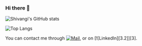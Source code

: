 ### Hi there 👋

<!--
**shivangi-04/shivangi-04** is a ✨ _special_ ✨ repository because its `README.md` (this file) appears on your GitHub profile.

Here are some ideas to get you started:

- 🔭 I’m currently working on ...
- 🌱 I’m currently learning ...
- 👯 I’m looking to collaborate on ...
- 🤔 I’m looking for help with ...
- 💬 Ask me about ...
- 📫 How to reach me: ...
- 😄 Pronouns: ...
- ⚡ Fun fact: ...
-->

![Shivangi's GitHub stats](https://github-readme-stats.vercel.app/api?username=shivangi-04&show_icons=true&theme=onedark)

![Top Langs](https://github-readme-stats.vercel.app/api/top-langs/?username=shivangi-04&layout=compact&theme=onedark)

<!-- Actual text -->

You can contact me through [![Mail][1.2]][1], or on [![LinkedIn][3.2]][3].

<!-- Icons -->

[1.2]: https://www.google.com/url?sa=i&url=https%3A%2F%2Fwww.freeiconspng.com%2Fimages%2Fgmail-icon&psig=AOvVaw18HdWHxqQNShbJ_oxCo1Yh&ust=1643450453291000&source=images&cd=vfe&ved=0CAsQjRxqFwoTCPDEmKOY1PUCFQAAAAAdAAAAABAD
[2.2]: https://raw.githubusercontent.com/MartinHeinz/MartinHeinz/master/linkedin-3-16.png (LinkedIn icon without padding)

<!-- Links to your social media accounts -->

[1]: guptashivangi0411@gmail.com
[2]: https://www.linkedin.com/in/shivangi-gupta-7620671ba/
